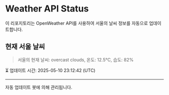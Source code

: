 
# Weather API Status

이 리포지토리는 OpenWeather API를 사용하여 서울의 날씨 정보를 자동으로 업데이트합니다.

## 현재 서울 날씨
> 서울의 현재 날씨: overcast clouds, 온도: 12.5°C, 습도: 82%

⏳ 업데이트 시간: 2025-05-10 23:12:42 (UTC)

---
자동 업데이트 봇에 의해 관리됩니다.
